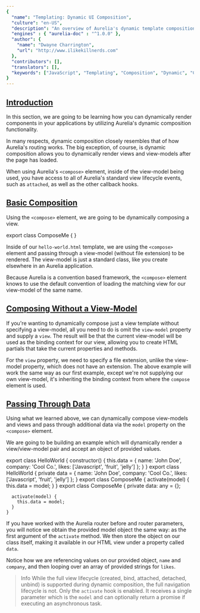 ```yaml
---
{
  "name": "Templating: Dynamic UI Composition",
  "culture": "en-US",
  "description": "An overview of Aurelia's dynamic template composition functionality.",
  "engines" : { "aurelia-doc" : "^1.0.0" },
  "author": {
    "name": "Dwayne Charrington",
    "url": "http://www.ilikekillnerds.com"
  },
  "contributors": [],
  "translators": [],
  "keywords": ["JavaScript", "Templating", "Composition", "Dynamic", "Compose", "UI"]
}
---
```


## [Introduction](aurelia-doc://section/1/version/1.0.0)

In this section, we are going to be learning how you can dynamically render components in your applications by utilizing Aurelia's dynamic composition functionality.

In many respects, dynamic composition closely resembles that of how Aurelia's routing works. The big exception, of course, is dynamic composition allows you to dynamically render views and view-models after the page has loaded.

When using Aurelia's `<compose>` element, inside of the view-model being used, you have access to all of Aurelia's standard view lifecycle events, such as `attached`, as well as the other callback hooks.

## [Basic Composition](aurelia-doc://section/2/version/1.0.0)

Using the `<compose>` element, we are going to be dynamically composing a view.

<code-listing heading="hello-world.html">
  <source-code lang="HTML">
    <template>
      <compose view-model="./compose-me"></compose>
    </template>
  </source-code>
</code-listing>

<code-listing heading="compose-me${context.language.fileExtension}">
  <source-code lang="ES 2016">
    export class ComposeMe {
    }
  </source-code>
</code-listing>

<code-listing heading="compose-me.html">
  <source-code lang="HTML">
    <template>
      <p>Hello World!!</p>
    </template>
  </source-code>
</code-listing>

Inside of our `hello-world.html` template, we are using the `<compose>` element and passing through a view-model (without file extension) to be rendered. The view-model is just a standard class, like you create elsewhere in an Aurelia application.

Because Aurelia is a convention based framework, the `<compose>` element knows to use the default convention of loading the matching view for our view-model of the same name.

## [Composing Without a View-Model](aurelia-doc://section/3/version/1.0.0)

If you're wanting to dynamically compose just a view template without specifying a view-model, all you need to do is omit the `view-model` property and supply a `view`. The result will be that the current view-model will be used as the binding context for our view, allowing you to create HTML partials that take the current properties and methods.

<code-listing heading="hello-world.html">
  <source-code lang="HTML">
    <template>
      <compose view="./compose-me.html"></compose>
    </template>
  </source-code>
</code-listing>

<code-listing heading="compose-me.html">
  <source-code lang="HTML">
    <template>
      <p>Hello World!!</p>
    </template>
  </source-code>
</code-listing>

For the `view` property, we need to specify a file extension, unlike the view-model property, which does not have an extension. The above example will work the same way as our first example, except we're not supplying our own view-model, it's inheriting the binding context from where the `compose` element is used.

## [Passing Through Data](aurelia-doc://section/4/version/1.0.0)

Using what we learned above, we can dynamically compose view-models and views and pass through additional data via the `model` property on the `<compose>` element.

We are going to be building an example which will dynamically render a view/view-model pair and accept an object of provided values.

<code-listing heading="hello-world${context.language.fileExtension}">
  <source-code lang="ES 2016">
    export class HelloWorld {
        constructor() {
          this.data = {
            name: 'John Doe',
            company: 'Cool Co.',
            likes: ['Javascript', 'fruit', 'jelly']
          };
        }
    }
  </source-code>
  <source-code lang="Typescript">
    export class HelloWorld {
      private data = {
        name: 'John Doe',
        company: 'Cool Co.',
        likes: ['Javascript', 'fruit', 'jelly']
      };
    }
  </source-code>
</code-listing>

<code-listing heading="hello-world.html">
  <source-code lang="HTML">
    <template>
      <compose view-model="./compose-me" model.bind="data"></compose>
    </template>
  </source-code>
</code-listing>

<code-listing heading="compose-me${context.language.fileExtension}">
  <source-code lang="ES 2016">
    export class ComposeMe {
      activate(model) {
        this.data = model;
      }
    }
  </source-code>
  <source-code lang="Typescript">
    export class ComposeMe {
      private data: any = {};

      activate(model) {
        this.data = model;
      }
    }
  </source-code>
</code-listing>

If you have worked with the Aurelia router before and router parameters, you will notice we obtain the provided model object the same way: as the first argument of the `activate` method. We then store the object on our class itself, making it available in our HTML view under a property called `data`.

<code-listing heading="compose-me.html">
  <source-code lang="HTML">
    <template>
      <p>Hello, my name is ${data.name} and my company is ${data.company}.</p>
      <p>My likes include:</p>
      <ol>
        <li repeat.for="like of data.likes">${like}</li>
      </ol>
    </template>
  </source-code>
</code-listing>

Notice how we are referencing values on our provided object, `name` and `company`, and then looping over an array of provided strings for `likes`.

> Info
> While the full view lifecycle (created, bind, attached, detached, unbind) is supported during dynamic composition, the full navigation lifecycle is not. Only the `activate` hook is enabled. It receives a single parameter which is the `model` and can optionally return a promise if executing an asynchronous task.
